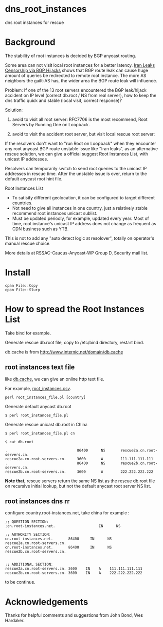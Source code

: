 # dns_root_instances

dns root instances for rescue

# Background

The stability of root instances is decided by BGP anycast routing. 

Some area can not visit local root instances for a better latency. [Iran Leaks Censorship via BGP Hijacks](http://dyn.com/blog/iran-leaks-censorship-via-bgp-hijacks/) shows that BGP route leak can cause huge amount of queries be redirected to remote root instance. The more AS neighbors the guilt-AS has, the wider area the BGP route leak will influence.

Problem:  If one of the 13 root servers encountered the BGP leak/hijack accident on IP level (correct  db.root / NS from real server),  how to keep the dns traffic quick and stable (local visit, correct response)?

Solution:

1) avoid to visit all root server: RFC7706 is the most recommend, Root Servers by Running One on Loopback.

2) avoid to visit the accident root server, but visit local rescue root server:

If the resolvers don't want to "run Root on Loopback" when they encounter any root anycast BGP route unstable issue like "Iran leaks", as an alternative rescue solution, we can give a official suggest Root Instances List, with unicast IP addresses.

Resolvers can temporarily switch to send root queries to the unicast IP addresses in rescue time. After the unstable issue is over, return to the default anycast root hint file.

Root Instances List 
* To satisify different geolocation, it can be configured to target different countries.
* Not need to give all instances in one country, just a relatively stable recommend root instances unicast sublist.
* Must be updated periodly, for example, updated every year. Most of time, root instance's unicast IP address does not change as frequent as CDN business such as YTB.

This is not to add any "auto detect logic at resolover", totally on operator's manual rescue choice. 

More details at RSSAC-Caucus-Anycast-WP Group D, Security mail list.

# Install

    cpan File::Copy
    cpan File::Slurp
    
# How to spread the Root Instances List

Take bind for example. 

Generate rescue db.root file, copy to /etc/bind directory, restart bind.

db.cache is from http://www.internic.net/domain/db.cache

## root instances text file

like [db.cache](http://www.internic.net/domain/db.cache), we can give an online http text file.

For example, [root_instances.csv](root_instances.csv).

    perl root_instances_file.pl [country]

Generate default anycast db.root

    $ perl root_instances_file.pl

Generate rescue unicast db.root in China

    $ perl root_instances_file.pl cn

    $ cat db.root

    .                                86400      NS       rescue2a.cn.root-servers.cn.
    rescue2a.cn.root-servers.cn.     3600       A        111.111.111.111
    .                                86400      NS       rescue2b.cn.root-servers.cn.
    rescue2b.cn.root-servers.cn.     3600       A        222.222.222.222

**Note that**, rescue servers return the same NS list as the rescue db.root file on recursive initial lookup, but not the default anycast root server NS list.

## root instances dns rr

configure country.root-instances.net, take china for example : 

    ;; QUESTION SECTION:
    ;cn.root-instances.net.                    IN      NS

    ;; AUTHORITY SECTION:
    cn.root-instances.net.       86400     IN      NS       rescue2a.cn.root-servers.cn.
    cn.root-instances.net.       86400     IN      NS       rescue2b.cn.root-servers.cn.


    ;; ADDITIONAL SECTION:
    rescue2a.cn.root-servers.cn. 3600    IN    A    111.111.111.111 
    rescue2b.cn.root-servers.cn. 3600    IN    A    222.222.222.222

to be continue.

# Acknowledgements

Thanks for helpful comments and suggestions from John Bond, Wes Hardaker.
